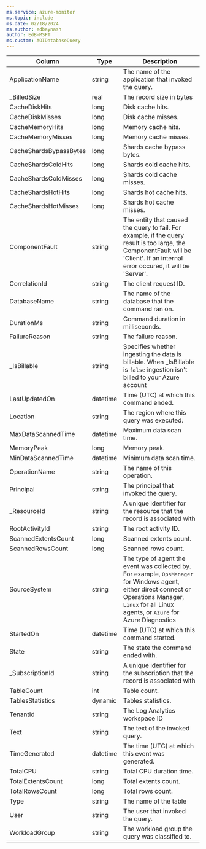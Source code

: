```yaml
---
ms.service: azure-monitor
ms.topic: include
ms.date: 02/18/2024
ms.author: edbaynash
author: EdB-MSFT
ms.custom: AOIDatabaseQuery
---
```



| Column | Type | Description |
|---|---|---|
| ApplicationName | string | The name of the application that invoked the query. |
| _BilledSize | real | The record size in bytes |
| CacheDiskHits | long | Disk cache hits. |
| CacheDiskMisses | long | Disk cache misses. |
| CacheMemoryHits | long | Memory cache hits. |
| CacheMemoryMisses | long | Memory cache misses. |
| CacheShardsBypassBytes | long | Shards cache bypass bytes. |
| CacheShardsColdHits | long | Shards cold cache hits. |
| CacheShardsColdMisses | long | Shards cold cache misses. |
| CacheShardsHotHits | long | Shards hot cache hits. |
| CacheShardsHotMisses | long | Shards hot cache misses. |
| ComponentFault | string | The entity that caused the query to fail. For example, if the query result is too large, the ComponentFault will be 'Client'. If an internal error occured, it will be 'Server'. |
| CorrelationId | string | The client request ID. |
| DatabaseName | string | The name of the database that the command ran on. |
| DurationMs | string | Command duration in milliseconds. |
| FailureReason | string | The failure reason. |
| _IsBillable | string | Specifies whether ingesting the data is billable. When _IsBillable is `false` ingestion isn't billed to your Azure account |
| LastUpdatedOn | datetime | Time (UTC) at which this command ended. |
| Location | string | The region where this query was executed. |
| MaxDataScannedTime | datetime | Maximum data scan time. |
| MemoryPeak | long | Memory peak. |
| MinDataScannedTime | datetime | Minimum data scan time. |
| OperationName | string | The name of this operation. |
| Principal | string | The principal that invoked the query. |
| _ResourceId | string | A unique identifier for the resource that the record is associated with |
| RootActivityId | string | The root activity ID. |
| ScannedExtentsCount | long | Scanned extents count. |
| ScannedRowsCount | long | Scanned rows count. |
| SourceSystem | string | The type of agent the event was collected by. For example, `OpsManager` for Windows agent, either direct connect or Operations Manager, `Linux` for all Linux agents, or `Azure` for Azure Diagnostics |
| StartedOn | datetime | Time (UTC) at which this command started. |
| State | string | The state the command ended with. |
| _SubscriptionId | string | A unique identifier for the subscription that the record is associated with |
| TableCount | int | Table count. |
| TablesStatistics | dynamic | Tables statistics. |
| TenantId | string | The Log Analytics workspace ID |
| Text | string | The text of the invoked query. |
| TimeGenerated | datetime | The time (UTC) at which this event was generated. |
| TotalCPU | string | Total CPU duration time. |
| TotalExtentsCount | long | Total extents count. |
| TotalRowsCount | long | Total rows count. |
| Type | string | The name of the table |
| User | string | The user that invoked the query. |
| WorkloadGroup | string | The workload group the query was classified to. |
